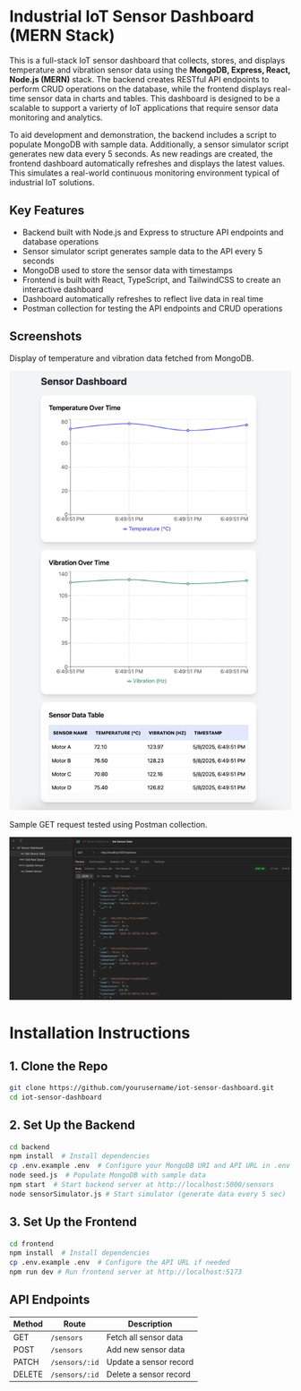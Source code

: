 # Industrial IoT Sensor Dashboard (MERN Stack)

This is a full-stack IoT sensor dashboard that collects, stores, and displays temperature and vibration sensor data using the **MongoDB, Express, React, Node.js (MERN)** stack. The backend creates RESTful API endpoints to perform CRUD operations on the database, while the frontend displays real-time sensor data in charts and tables. This dashboard is designed to be a scalable to support a varierty of IoT applications that require sensor data monitoring and analytics.

To aid development and demonstration, the backend includes a script to populate MongoDB with sample data. Additionally, a sensor simulator script generates new data every 5 seconds. As new readings are created, the frontend dashboard automatically refreshes and displays the latest values. This simulates a real-world continuous monitoring environment typical of industrial IoT solutions.

## Key Features ##

- Backend built with Node.js and Express to structure API endpoints and database operations
- Sensor simulator script generates sample data to the API every 5 seconds
- MongoDB used to store the sensor data with timestamps
- Frontend is built with React, TypeScript, and TailwindCSS to create an interactive dashboard
- Dashboard automatically refreshes to reflect live data in real time
- Postman collection for testing the API endpoints and CRUD operations


## Screenshots ##

Display of temperature and vibration data fetched from MongoDB.

<img src="screenshots/dashboard.png" alt="IoT Dashboard Screenshot" width="700"/>


Sample GET request tested using Postman collection.

<img src="screenshots/postman.png" alt="Postman API Testing Screenshot" width="700"/>


# Installation Instructions

## 1. Clone the Repo ##

```Bash
git clone https://github.com/yourusername/iot-sensor-dashboard.git
cd iot-sensor-dashboard
```

## 2️. Set Up the Backend ##

```Bash
cd backend
npm install  # Install dependencies
cp .env.example .env  # Configure your MongoDB URI and API URL in .env
node seed.js  # Populate MongoDB with sample data
npm start  # Start backend server at http://localhost:5000/sensors
node sensorSimulator.js # Start simulator (generate data every 5 sec)
```

## 3. Set Up the Frontend ##

```Bash
cd frontend
npm install  # Install dependencies
cp .env.example .env  # Configure the API URL if needed
npm run dev # Run frontend server at http://localhost:5173
```

## API Endpoints ##

| Method | Route          | Description            |
| ------ | -------------- | ---------------------- |
| GET    | `/sensors`     | Fetch all sensor data  |
| POST   | `/sensors`     | Add new sensor data    |
| PATCH  | `/sensors/:id` | Update a sensor record |
| DELETE | `/sensors/:id` | Delete a sensor record |
